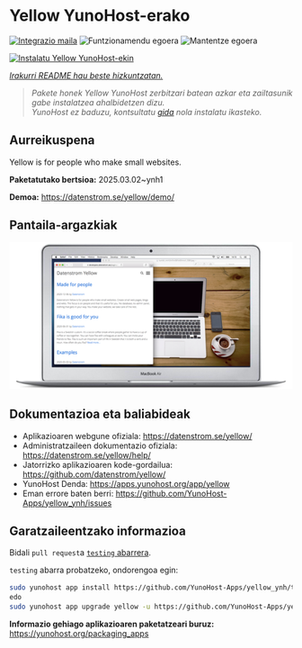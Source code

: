 <!--
Ohart ongi: README hau automatikoki sortu da <https://github.com/YunoHost/apps/tree/master/tools/readme_generator>ri esker
EZ editatu eskuz.
-->

# Yellow YunoHost-erako

[![Integrazio maila](https://apps.yunohost.org/badge/integration/yellow)](https://ci-apps.yunohost.org/ci/apps/yellow/)
![Funtzionamendu egoera](https://apps.yunohost.org/badge/state/yellow)
![Mantentze egoera](https://apps.yunohost.org/badge/maintained/yellow)

[![Instalatu Yellow YunoHost-ekin](https://install-app.yunohost.org/install-with-yunohost.svg)](https://install-app.yunohost.org/?app=yellow)

*[Irakurri README hau beste hizkuntzatan.](./ALL_README.md)*

> *Pakete honek Yellow YunoHost zerbitzari batean azkar eta zailtasunik gabe instalatzea ahalbidetzen dizu.*  
> *YunoHost ez baduzu, kontsultatu [gida](https://yunohost.org/install) nola instalatu ikasteko.*

## Aurreikuspena

Yellow is for people who make small websites.

**Paketatutako bertsioa:** 2025.03.02~ynh1

**Demoa:** <https://datenstrom.se/yellow/demo/>

## Pantaila-argazkiak

![Yellow(r)en pantaila-argazkia](./doc/screenshots/datenstrom-yellow-en.png)

## Dokumentazioa eta baliabideak

- Aplikazioaren webgune ofiziala: <https://datenstrom.se/yellow/>
- Administratzaileen dokumentazio ofiziala: <https://datenstrom.se/yellow/help/>
- Jatorrizko aplikazioaren kode-gordailua: <https://github.com/datenstrom/yellow/>
- YunoHost Denda: <https://apps.yunohost.org/app/yellow>
- Eman errore baten berri: <https://github.com/YunoHost-Apps/yellow_ynh/issues>

## Garatzaileentzako informazioa

Bidali `pull request`a [`testing` abarrera](https://github.com/YunoHost-Apps/yellow_ynh/tree/testing).

`testing` abarra probatzeko, ondorengoa egin:

```bash
sudo yunohost app install https://github.com/YunoHost-Apps/yellow_ynh/tree/testing --debug
edo
sudo yunohost app upgrade yellow -u https://github.com/YunoHost-Apps/yellow_ynh/tree/testing --debug
```

**Informazio gehiago aplikazioaren paketatzeari buruz:** <https://yunohost.org/packaging_apps>
